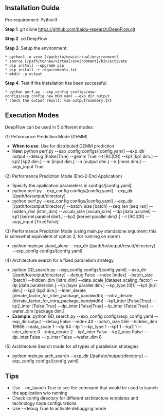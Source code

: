 ## Installation Guide ##

Pre-requirement: Python3

**Step 1**. git clone https://github.com/baidu-research/DeepFlow.git 

**Step 2**. cd DeepFlow

**Step 3**. Setup the environment:

	* python3 -m venv [/path/to/new/virtual/environment]
	* source [/path/to/new/virtual/environment]/bin/activate
	* pip install --upgrade pip
	* pip install -r requirements.txt
	* mkdir -p output

**Step 4**. Test if the installation has been successful:

	* python perf.py --exp_config configs/new-configs/exp_config_new_MCM.yaml --exp_dir output
	* check the output result: vim output/summary.txt


## Execution Modes ##

DeepFlow can be used in 5 different modes:

(1) Peformance Prediction Mode (GEMM) 
* **When to use**: Use for distributed GEMM prediction
* **How**: python perf.py --exp_config configs/[config.yaml] --exp_dir output --debug [False|True] --gemm True --t [RC|CR] --kp1 [kp1 dim.] --kp2 [kp2 dim.] --m [input dim.] --n [output dim.] --k [inner dim.] --args_input True

(2) Performance Prediction Mode (End-2-End Application)
* Specify the application parameters in configs/[config.yaml]
* python perf.py --exp_config configs/[config.yaml] --exp_dir [/path/to/output/directory]
* python perf.py --exp_config configs/[config.yaml] --exp_dir [/path/to/output/directory] --batch_size [batch] --seq_len [seq_len] --hidden_dim [lstm_dim] --vocab_size [vocab_size] --dp [data parallel] --kp1 [kernel parallel dim1.] --kp2 [kernel parallel dim2.] --t [RC|CR] --args_input [True|False]

(3) Performance Prediction Mode (using main.py standalone argument; this is somewhat equivalent of option 2, for running on slurm)
* python main.py stand_alone --exp_dir [/path/to/output/result/directory] --exp_config configs/[config.yaml]

(4) Architecture search for a fixed parallelism strategy
* python GD_search.py --exp_config configs/[config.yaml] --exp_dir [/path/to/output/directory] --debug False --index [index] --batch_size [batch] --hidden_dim [lstm_dim] --data_scale [dataset_scaling_factor] --dp [data parallel dim.] --lp [layer parallel dim.] --kp_type [0|1] --kp1 [kp1 dim.] --kp2 [kp2 dim.] --inter_derate [derate_factor_for_inter_package_bandwidth] --intra_derate [derate_factor_for_intra_package_bandwidth] --kp1_inter [False|True] --kp2_inter [False|True] --dp_inter [False|True] --lp_inter [False|True] --wafer_dim [package dim.]
* **Example**: python GD_search.py --exp_config configs/exp_config.yaml --exp_dir output --debug False --index 40 --batch_size 256 --hidden_dim 19968 --data_scale 1 --dp 64 --lp 1 --kp_type 1 --kp1 1 --kp2 1 --inter_derate 0 --intra_derate 2 --kp1_inter False --kp2_inter False --dp_inter False --lp_inter False --wafer_dim 8

(5) Architecture Search mode for all types of parallelism strategies
* python main.py arch_search --exp_dir [/path/to/output/directory] --exp_config configs/[config.yaml]


## Tips ##

* Use --no_launch True to see the command that would be used to launch the application w/o running
* Check config directory for  different architecture templates and technology node configurations
* Use --debug True to activate debugging mode
 
